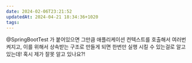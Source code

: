 ```yaml
---
date: 2024-02-06T23:21:52
updatedAt: 2024-04-21 18:34:36+1020
tags: 
---
```

@SpringBootTest 가 붙어있으면 그만큼 애플리케이션 컨텍스트를 호출해서 여러번 켜지고, 이를 위해서 상속받는 구조로 만들게 되면 한번만 실행 시킬 수 있는걸로 알고 있는데!
혹시 제가 잘못 알고 있나요?!